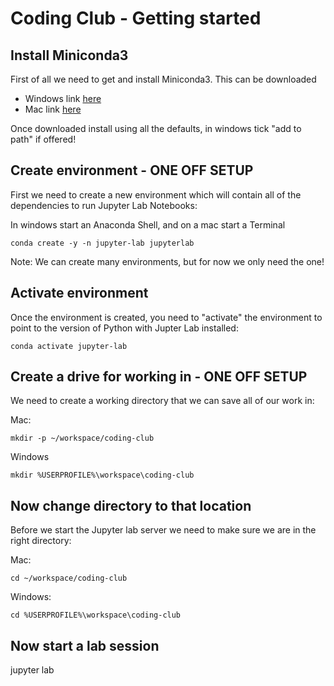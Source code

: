 # Coding Club - Getting started

## Install Miniconda3
First of all we need to get and install Miniconda3.  This can be downloaded 

* Windows link [here](https://repo.anaconda.com/miniconda/Miniconda3-py39_4.9.2-Windows-x86_64.exe)
* Mac link [here](https://repo.anaconda.com/miniconda/Miniconda3-py39_4.9.2-MacOSX-x86_64.pkg)

Once downloaded install using all the defaults, in windows tick "add to path" if offered!

## Create environment - ONE OFF SETUP
First we need to create a new environment which will contain all of the dependencies to run Jupyter Lab Notebooks:

In windows start an Anaconda Shell, and on a mac start a Terminal

    conda create -y -n jupyter-lab jupyterlab

Note: We can create many environments, but for now we only need the one!
## Activate environment
Once the environment is created, you need to "activate" the environment to point to the version of Python with Jupter Lab installed:

    conda activate jupyter-lab

## Create a drive for working in - ONE OFF SETUP
We need to create a working directory that we can save all of our work in:

Mac:

    mkdir -p ~/workspace/coding-club


Windows

    mkdir %USERPROFILE%\workspace\coding-club
## Now change directory to that location
Before we start the Jupyter lab server we need to make sure we are in the right directory:

Mac:

    cd ~/workspace/coding-club

Windows:

    cd %USERPROFILE%\workspace\coding-club
## Now start a lab session
jupyter lab


